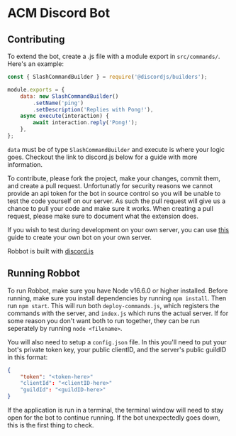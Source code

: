 # ACM Discord Bot 

## Contributing

To extend the bot, create a .js file with a module export in ```src/commands/```. Here's an example:

```javascript
const { SlashCommandBuilder } = require('@discordjs/builders');

module.exports = {
    data: new SlashCommandBuilder()
        .setName('ping')
        .setDescription('Replies with Pong!'),
    async execute(interaction) {
        await interaction.reply('Pong!');
    },
};
```

`data` must be of type `SlashCommandBuilder` and execute is where your logic goes. Checkout the link to discord.js below for a guide with more information.

To contribute, please fork the project, make your changes, commit them, and create a pull request. Unfortunatly for security reasons we cannot provide an api token for the bot in source control so you will be unable to test the code yourself on our server. As such the pull request will give us a chance to pull your code and make sure it works. When creating a pull request, please make sure to document what the extension does.

If you wish to test during development on your own server, you can use [this](https://discordjs.guide/preparations/setting-up-a-bot-application.html#creating-your-bot) guide to create your own bot on your own server. 

Robbot is built with [discord.js](https://discord.js.org/#/)

## Running Robbot

To run Robbot, make sure you have Node v16.6.0 or higher installed. Before running, make sure you install dependencies by running `npm install`. Then run `npm start`. This will run both `deploy-commands.js`, which registers the commands with the server, and `index.js` which runs the actual server. If for some reason you don't want both to run together, they can be run seperately by running `node <filename>`.

You will also need to setup a `config.json` file. In this you'll need to put your bot's private token key, your public clientID, and the server's public guildID in this format:

```json
{
    "token": "<token-here>"
    "clientId": "<clientID-here>"
    "guildId": "<guildID-here>"
}
```

If the application is run in a terminal, the terminal window will need to stay open for the bot to continue running. If the bot unexpectedly goes down, this is the first thing to check.
